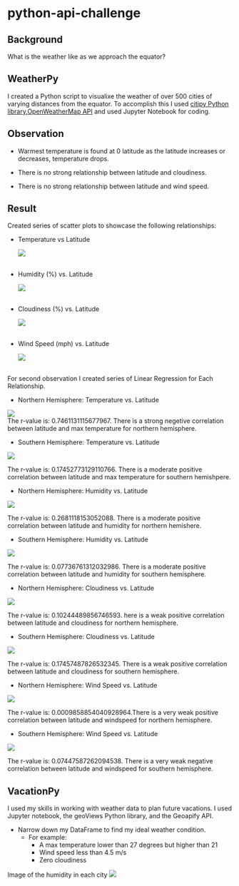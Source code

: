 # python-api-challenge
## Background
What is the weather like as we approach the equator?

## WeatherPy

I created a Python script to visualixe the weather of over 500 cities of varying distances from the equator. To accomplish this I used [citipy Python library](https://pypi.org/project/citipy/),[OpenWeatherMap API](https://openweathermap.org/api) and used Jupyter Notebook for coding.

## Observation

* Warmest temperature is found at 0 latitude as the latitude increases or decreases, temperature drops.

* There is no strong relationship between latitude and cloudiness.

* There is no strong relationship between latitude and wind speed.

## Result

Created series of scatter plots to showcase the following relationships:

* Temperature vs Latitude

  ![](WeatherPy/output_data/Images/Fig1.png)<br><br>

* Humidity (%) vs. Latitude

  ![](WeatherPy/output_data/Images/Fig2.png)<br><br>

* Cloudiness (%) vs. Latitude

  ![](WeatherPy/output_data/Images/Fig3.png)<br><br>

* Wind Speed (mph) vs. Latitude

  ![](WeatherPy/output_data/Images/Fig4.png)<br><br>

For second observation I created series of Linear Regression for Each Relationship.

* Northern Hemisphere: Temperature vs. Latitude

![](WeatherPy/output_data/Images/Fig5.png)<br>
The r-value is: 0.7461131115677967. There is a strong negetive correlation between latitude and max temperature for northern hemisphere.

* Southern Hemisphere: Temperature vs. Latitude

![](WeatherPy/output_data/Images/Fig6.png)<br>

The r-value is: 0.17452773129110766. There is a moderate positive correlation between latitude and max temperature for southern hemishpere.

* Northern Hemisphere: Humidity vs. Latitude

![](WeatherPy/output_data/Images/Fig7.png)<br>

The r-value is: 0.2681118153052088. There is a moderate positive correlation between latitude and humidity for northern hemishere.

* Southern Hemisphere: Humidity vs. Latitude

![](WeatherPy/output_data/Images/Fig8.png)<br>

The r-value is: 0.07736761312032986. There is a moderate positive correlation between latitude and humidity for southern hemisphere.

* Northern Hemisphere: Cloudiness vs. Latitude

![](WeatherPy/output_data/Images/Fig9.png)<br>

The r-value is: 0.10244489856746593. here is a weak positive correlation between latitude and cloudiness for northern hemisphere.

* Southern Hemisphere: Cloudiness vs. Latitude

![](WeatherPy/output_data/Images/Fig10.png)<br>

The r-value is: 0.17457487826532345. There is a weak positive correlation between latitude and cloudiness for southern hemisphere.

* Northern Hemisphere: Wind Speed vs. Latitude

![](WeatherPy/output_data/Images/Fig11.png)<br>

The r-value is: 0.0009858854040928964.There is a very weak positive correlation between latitude and windspeed for northern hemisphere.

* Southern Hemisphere: Wind Speed vs. Latitude

![](WeatherPy/output_data/Images/Fig12.png)<br>

The r-value is: 0.07447587262094538. There is a very weak negative correlation between latitude and windspeed for southern hemisphere.

## VacationPy

I used my skills in working with weather data to plan future vacations. I used Jupyter notebook, the geoViews Python library, and the Geoapify API. 

* Narrow down my DataFrame to find my ideal weather condition.
  * For example:
    * A max temperature lower than 27 degrees but higher than 21
    * Wind speed less than 4.5 m/s
    * Zero cloudiness

Image of the humidity in each city
![](WeatherPy/output_data/Images/vacation_1.JPG)


    
       














